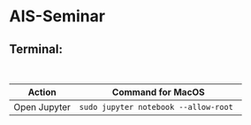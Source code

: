# AIS-Seminar


## Terminal:

<br/>

| Action | Command for MacOS |
| --- | --- |
| Open Jupyter | ```sudo jupyter notebook --allow-root ```|
